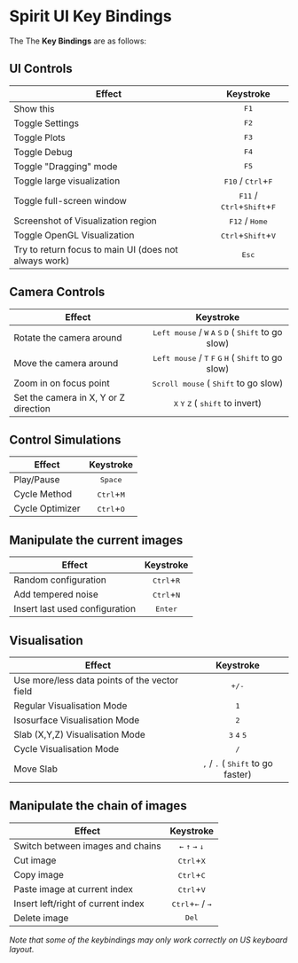 Spirit UI Key Bindings
======================

The The <b>Key Bindings</b> are as follows:

UI Controls 
------------

| Effect                                                            | Keystroke                                            |
| ----------------------------------------------------------------- | :--------------------------------------------------: |
| Show this                                                         | <kbd>F1</kbd>                                        |
| Toggle Settings                                                   | <kbd>F2</kbd>                                        |
| Toggle Plots                                                      | <kbd>F3</kbd>                                        |
| Toggle Debug                                                      | <kbd>F4</kbd>                                        |
| Toggle \"Dragging\" mode                                          | <kbd>F5</kbd>                                        |
| Toggle large visualization                                        | <kbd>F10</kbd> / <kbd>Ctrl</kbd>+<kbd>F</kbd>        |
| Toggle full-screen window                                         | <kbd>F11</kbd> / <kbd>Ctrl</kbd>+<kbd>Shift</kbd>+<kbd>F</kbd> |
| Screenshot of Visualization region                                | <kbd>F12</kbd> / <kbd>Home</kbd>                     |
| Toggle OpenGL Visualization                                       | <kbd>Ctrl</kbd>+<kbd>Shift</kbd>+<kbd>V</kbd>        |
| Try to return focus to main UI (does not always work)             | <kbd>Esc</kbd>                                       |

Camera Controls
---------------

| Effect                                  | Keystroke                                                                                                   |
| --------------------------------------- | :---------------------------------------------------------------------------------------------------------: |
| Rotate the camera around                | <kbd>Left mouse</kbd> / <kbd>W</kbd> <kbd>A</kbd> <kbd>S</kbd> <kbd>D</kbd> ( <kbd>Shift</kbd> to go slow)  |
| Move the camera around                  | <kbd>Left mouse</kbd> / <kbd>T</kbd> <kbd>F</kbd> <kbd>G</kbd> <kbd>H</kbd> ( <kbd>Shift</kbd> to go slow)  |
| Zoom in on focus point                  | <kbd>Scroll mouse</kbd> ( <kbd>Shift</kbd> to go slow)                                                      |
| Set the camera in X, Y or Z direction   | <kbd>X</kbd> <kbd>Y</kbd> <kbd>Z</kbd> ( <kbd>shift</kbd> to invert)                                        |

Control Simulations
-------------------

| Effect                                 | Keystroke                           |
| -------------------------------------- | :---------------------------------: |
| Play/Pause                             | <kbd>Space</kbd>                    |
| Cycle Method                           | <kbd>Ctrl</kbd>+<kbd>M</kbd>        |
| Cycle Optimizer                        | <kbd>Ctrl</kbd>+<kbd>O</kbd>        |

Manipulate the current images
-----------------------------

| Effect                                 | Keystroke                           |
| -------------------------------------- | :---------------------------------: |
| Random configuration                   | <kbd>Ctrl</kbd>+<kbd>R</kbd>        |
| Add tempered noise                     | <kbd>Ctrl</kbd>+<kbd>N</kbd>        |
| Insert last used configuration         | <kbd>Enter</kbd>                    |

Visualisation
-------------

| Effect                                           | Keystroke                                   |
| ------------------------------------------------ | :-----------------------------------------: |
| Use more/less data points of the vector field    | <kbd>+/-</kbd>                              |
| Regular Visualisation Mode                       | <kbd>1</kbd>                                |
| Isosurface Visualisation Mode                    | <kbd>2</kbd>                                |
| Slab (X,Y,Z) Visualisation Mode                  | <kbd>3</kbd> <kbd>4</kbd> <kbd>5</kbd>      |
| Cycle Visualisation Mode                         | <kbd>/</kbd>                                |
| Move Slab                                        | <kbd>,</kbd> / <kbd>.</kbd> ( <kbd>Shift</kbd> to go faster) |

Manipulate the chain of images
------------------------------

| Effect                                           | Keystroke                                   |
| ------------------------------------------------ | :-----------------------------------------: |
| Switch between images and chains                 | <kbd>&larr;</kbd> <kbd>&uarr;</kbd> <kbd>&rarr;</kbd> <kbd>&darr;</kbd> |
| Cut image                                        | <kbd>Ctrl</kbd>+<kbd>X</kbd>                |
| Copy image                                       | <kbd>Ctrl</kbd>+<kbd>C</kbd>                |
| Paste image at current index                     | <kbd>Ctrl</kbd>+<kbd>V</kbd>                |
| Insert left/right of current index               | <kbd>Ctrl</kbd>+<kbd>&larr;</kbd> / <kbd>&rarr;</kbd> | 
| Delete image                                     | <kbd>Del</kbd>                              |


<i>Note that some of the keybindings may only work correctly on US keyboard layout.</i><br>